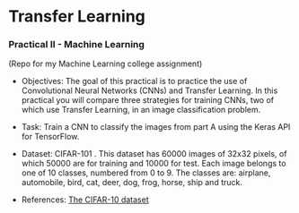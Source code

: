 # Transfer Learning
### Practical II - Machine Learning
(Repo for my Machine Learning college assignment)

- Objectives: 
The goal of this practical is to practice the use of Convolutional Neural Networks (CNNs) and Transfer Learning. In this practical you will compare three strategies for training CNNs, two of which use Transfer Learning, in an image classification problem. 

- Task:
Train a CNN to classify the images from part A using the Keras API for TensorFlow. 

- Dataset:  CIFAR-101 . This dataset has 60000 images of 32x32 pixels, of which 50000 are for training and 10000 for test. Each image belongs to one of 10 classes, numbered from 0 to 9. The classes are: airplane, automobile, bird, cat, deer, dog, frog,
horse, ship and truck. 

- References: [The CIFAR-10 dataset](https://www.cs.toronto.edu/~kriz/cifar.html)
